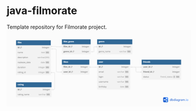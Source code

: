 # java-filmorate
Template repository for Filmorate project.
![Database schema](https://github.com/mrchcat/java-filmorate/blob/main/Database.png)
